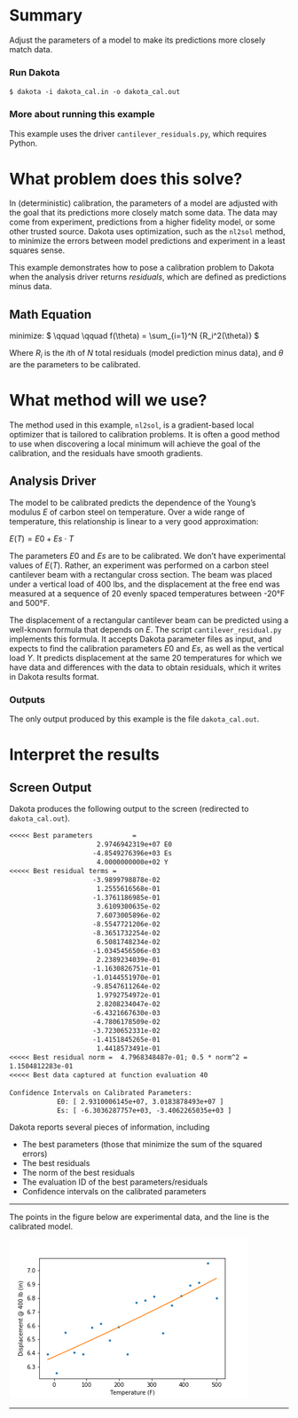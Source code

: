 # Summary
Adjust the parameters of a model to make its predictions more closely match 
data.
 
### Run Dakota
    $ dakota -i dakota_cal.in -o dakota_cal.out
 
### More about running this example

This example uses the driver `cantilever_residuals.py`, which requires Python.
 
# What problem does this solve?

In (deterministic) calibration, the parameters of a model are adjusted with the
goal that its predictions more closely match some data. The data may come from
experiment, predictions from a higher fidelity model, or some other trusted
source. Dakota uses optimization, such as the `nl2sol` method, to minimize the 
errors between model predictions and experiment in a least squares sense.

This example demonstrates how to pose a calibration problem to Dakota when the
analysis driver returns *residuals*, which are defined as predictions minus data.

## Math Equation

minimize: $` \qquad \qquad f(\theta) = \sum_{i=1}^N {R_i^2(\theta)} `$

Where $`R_i`$ is the $`i`$th of $`N`$ total residuals (model prediction minus
data), and $`\theta`$ are the parameters to be calibrated.

# What method will we use?

The method used in this example, `nl2sol`, is a gradient-based local optimizer
that is tailored to calibration problems. It is often a good method to use when
discovering a local minimum will achieve the goal of the calibration, and the 
residuals have smooth gradients.

## Analysis Driver

The model to be calibrated predicts the dependence of the Young’s modulus $`E`$ of
carbon steel on temperature. Over a wide range of temperature, this relationship
is linear to a very good approximation:

$`E(T) = E0 + Es \cdot T`$

The parameters $`E0`$ and $`Es`$ are to be calibrated. We don’t have experimental 
values of $`E(T)`$. Rather, an experiment was performed on a carbon steel 
cantilever beam with a rectangular cross section. The beam was placed under a 
vertical load of 400 lbs, and the displacement at the free end was measured at a 
sequence of 20 evenly spaced temperatures between -20&deg;F and 500&deg;F.

The displacement of a rectangular cantilever beam can be predicted using a 
well-known formula that depends on $`E`$. The script `cantilever_residual.py` 
implements this formula. It accepts Dakota parameter files as input, and 
expects to find the calibration parameters $`E0`$ and $`Es`$, as well as the 
vertical load $`Y`$. It predicts displacement at the same 20 temperatures for which
we have data and differences with the data to obtain residuals, which it writes
in Dakota results format.

### Outputs

The only output produced by this example is the file `dakota_cal.out`.

# Interpret the results
 
## Screen Output

Dakota produces the following output to the screen (redirected to 
`dakota_cal.out`).

~~~~
<<<<< Best parameters          =
                      2.9746942319e+07 E0
                     -4.8549276396e+03 Es
                      4.0000000000e+02 Y
<<<<< Best residual terms =
                     -3.9899798878e-02
                      1.2555616568e-01
                     -1.3761186985e-01
                      3.6109300635e-02
                      7.6073005896e-02
                     -8.5547721206e-02
                     -8.3651732254e-02
                      6.5081748234e-02
                     -1.0345456506e-03
                      2.2389234039e-01
                     -1.1630826751e-01
                     -1.0144551970e-01
                     -9.8547611264e-02
                      1.9792754972e-01
                      2.8208234047e-02
                     -6.4321667630e-03
                     -4.7806178509e-02
                     -3.7230652331e-02
                     -1.4151845265e-01
                      1.4418573491e-01
<<<<< Best residual norm =  4.7968348487e-01; 0.5 * norm^2 =  1.1504812283e-01
<<<<< Best data captured at function evaluation 40

Confidence Intervals on Calibrated Parameters:
            E0: [ 2.9310006145e+07, 3.0183878493e+07 ]
            Es: [ -6.3036287757e+03, -3.4062265035e+03 ]

~~~~

Dakota reports several pieces of information, including

* The best parameters (those that minimize the sum of the squared errors)
* The best residuals
* The norm of the best residuals
* The evaluation ID of the best parameters/residuals
* Confidence intervals on the calibrated parameters
 
---

The points in the figure below are experimental data, and the line is the
calibrated model.

![Calibrated Model](residualresult.png)
 
---
